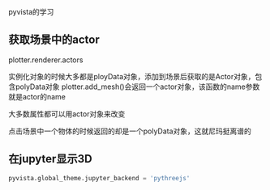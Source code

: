 pyvista的学习

## 获取场景中的actor
plotter.renderer.actors

实例化对象的时候大多都是ployData对象，添加到场景后获取的是Actor对象，包含polyData对象
plotter.add_mesh()会返回一个actor对象，该函数的name参数就是actor的name

大多数属性都可以用actor对象来改变

点击场景中一个物体的时候返回的却是一个polyData对象，这就尼玛挺离谱的

## 在jupyter显示3D
```python
pyvista.global_theme.jupyter_backend = 'pythreejs'
```